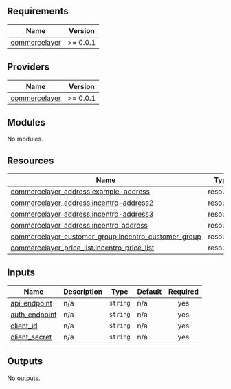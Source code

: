 ## Requirements

| Name | Version |
|------|---------|
| <a name="requirement_commercelayer"></a> [commercelayer](#requirement\_commercelayer) | >= 0.0.1 |

## Providers

| Name | Version |
|------|---------|
| <a name="provider_commercelayer"></a> [commercelayer](#provider\_commercelayer) | >= 0.0.1 |

## Modules

No modules.

## Resources

| Name | Type |
|------|------|
| [commercelayer_address.example-address](https://registry.terraform.io/providers/incentro-dc/commercelayer/latest/docs/resources/address) | resource |
| [commercelayer_address.incentro-address2](https://registry.terraform.io/providers/incentro-dc/commercelayer/latest/docs/resources/address) | resource |
| [commercelayer_address.incentro-address3](https://registry.terraform.io/providers/incentro-dc/commercelayer/latest/docs/resources/address) | resource |
| [commercelayer_address.incentro_address](https://registry.terraform.io/providers/incentro-dc/commercelayer/latest/docs/resources/address) | resource |
| [commercelayer_customer_group.incentro_customer_group](https://registry.terraform.io/providers/incentro-dc/commercelayer/latest/docs/resources/customer_group) | resource |
| [commercelayer_price_list.incentro_price_list](https://registry.terraform.io/providers/incentro-dc/commercelayer/latest/docs/resources/price_list) | resource |

## Inputs

| Name | Description | Type | Default | Required |
|------|-------------|------|---------|:--------:|
| <a name="input_api_endpoint"></a> [api\_endpoint](#input\_api\_endpoint) | n/a | `string` | n/a | yes |
| <a name="input_auth_endpoint"></a> [auth\_endpoint](#input\_auth\_endpoint) | n/a | `string` | n/a | yes |
| <a name="input_client_id"></a> [client\_id](#input\_client\_id) | n/a | `string` | n/a | yes |
| <a name="input_client_secret"></a> [client\_secret](#input\_client\_secret) | n/a | `string` | n/a | yes |

## Outputs

No outputs.